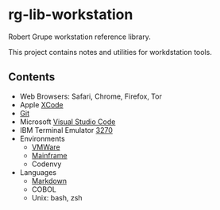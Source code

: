 # rg-lib-workstation
Robert Grupe workstation reference library.

This project contains notes and utilities for workdstation tools.

## Contents
* Web Browsers: Safari, Chrome, Firefox, Tor
* Apple [XCode](./XCode.md)
* [Git](git/git.md)
* Microsoft [Visual Studio Code](./VSCode/VSCode.md)
* IBM Terminal Emulator [3270](./c3270/c3270.md)
* Environments
  * [VMWare](./VMWare/VMWare.md)
  * [Mainframe](./Mainframe/mainframe.md)
  * Codenvy
* Languages
  * [Markdown](./MarkDown/Markdown.md)
  * COBOL
  * Unix: bash, zsh

